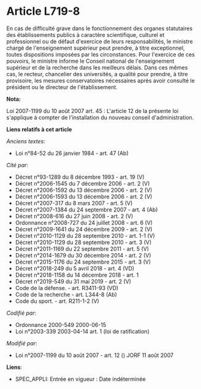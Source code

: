 # Article L719-8

En cas de difficulté grave dans le fonctionnement des organes statutaires des établissements publics à caractère
scientifique, culturel et professionnel ou de défaut d'exercice de leurs responsabilités, le ministre chargé de
l'enseignement supérieur peut prendre, à titre exceptionnel, toutes dispositions imposées par les circonstances. Pour
l'exercice de ces pouvoirs, le ministre informe le Conseil national de l'enseignement supérieur et de la recherche dans les
meilleurs délais. Dans ces mêmes cas, le recteur, chancelier des universités, a qualité pour prendre, à titre provisoire, les
mesures conservatoires nécessaires après avoir consulté le président ou le directeur de l'établissement.

**Nota:**

Loi 2007-1199 du 10 août 2007 art. 45 : L'article 12 de la présente loi s'applique à compter de l'installation du nouveau
conseil d'administration.

**Liens relatifs à cet article**

_Anciens textes_:

  - Loi n°84-52 du 26 janvier 1984 - art. 47 (Ab)

_Cité par_:

  - Décret n°93-1289 du 8 décembre 1993 - art. 19 (V)
  - Décret n°2006-1545 du 7 décembre 2006 - art. 2 (V)
  - Décret n°2006-1592 du 13 décembre 2006 - art. 2 (V)
  - Décret n°2006-1593 du 13 décembre 2006 - art. 2 (V)
  - Décret  n°2007-317 du 8 mars 2007 - art. 5 (V)
  - Décret n°2007-1384 du 24 septembre 2007 - art. 4 (Ab)
  - Décret n°2008-616 du 27 juin 2008 - art. 2 (V)
  - Ordonnance n°2008-727 du 24 juillet 2008 - art. 6 (V)
  - Décret n°2009-1641 du 24 décembre 2009 - art. 2 (V)
  - Décret n°2010-1129 du 28 septembre 2010 - art. 1-1 (V)
  - Décret n°2010-1129 du 28 septembre 2010 - art. 3 (V)
  - Décret n°2011-1169 du 22 septembre 2011 - art. 5 (V)
  - Décret n°2014-1679 du 30 décembre 2014 - art. 2 (V)
  - Décret n°2015-1176 du 24 septembre 2015 - art. 3 (V)
  - Décret n°2018-249 du 5 avril 2018 - art. 4 (VD)
  - Décret n°2018-1158 du 14 décembre 2018 - art. 1
  - Décret n°2019-549 du 31 mai 2019 - art. 2 (V)
  - Code de la défense. - art. R3411-93 (VD)
  - Code de la recherche - art. L344-8 (Ab)
  - Code du sport. - art. R211-1-2 (V)

_Codifié par_:

  - Ordonnance 2000-549 2000-06-15
  - Loi n°2003-339 2003-04-14 art. 1 (loi de ratification)

_Modifié par_:

  - Loi n°2007-1199 du 10 août 2007 - art. 12 () JORF 11 août 2007

**Liens**:

  - SPEC_APPLI: Entrée en vigueur : Date indéterminée
